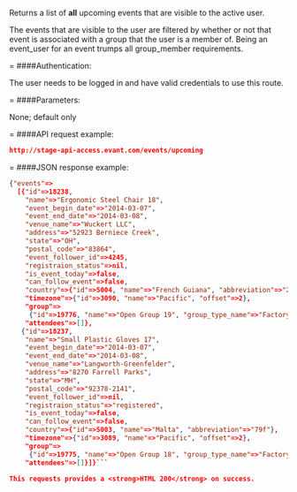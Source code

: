 <!-- --- title: GET /events/upcoming -->

Returns a list of **all** upcoming events that are visible to the active user.

The events that are visible to the user are filtered by whether or not that event is associated with a group that the user is a member of. Being an event_user for an event trumps all group_member requirements.

=
####Authentication:

The user needs to be logged in and have valid credentials to use this route.

=
####Parameters:

None; default only

=
####API request example:
```json
http://stage-api-access.evant.com/events/upcoming
```

=
####JSON response example:

```json
{"events"=>
  [{"id"=>18238,
    "name"=>"Ergonomic Steel Chair 18",
    "event_begin_date"=>"2014-03-07",
    "event_end_date"=>"2014-03-08",
    "venue_name"=>"Wuckert LLC",
    "address"=>"52923 Berniece Creek",
    "state"=>"OH",
    "postal_code"=>"83864",
    "event_follower_id"=>4245,
    "registraion_status"=>nil,
    "is_event_today"=>false,
    "can_follow_event"=>false,
    "country"=>{"id"=>5004, "name"=>"French Guiana", "abbreviation"=>"2ij"},
    "timezone"=>{"id"=>3090, "name"=>"Pacific", "offset"=>2},
    "group"=>
     {"id"=>19776, "name"=>"Open Group 19", "group_type_name"=>"Factory:Open"},
    "attendees"=>[]},
   {"id"=>18237,
    "name"=>"Small Plastic Gloves 17",
    "event_begin_date"=>"2014-03-07",
    "event_end_date"=>"2014-03-08",
    "venue_name"=>"Langworth-Greenfelder",
    "address"=>"8270 Farrell Parks",
    "state"=>"MH",
    "postal_code"=>"92378-2141",
    "event_follower_id"=>nil,
    "registraion_status"=>"registered",
    "is_event_today"=>false,
    "can_follow_event"=>false,
    "country"=>{"id"=>5003, "name"=>"Malta", "abbreviation"=>"79f"},
    "timezone"=>{"id"=>3089, "name"=>"Pacific", "offset"=>2},
    "group"=>
     {"id"=>19775, "name"=>"Open Group 18", "group_type_name"=>"Factory:Open"},
    "attendees"=>[]}]}```

This requests provides a <strong>HTML 200</strong> on success.